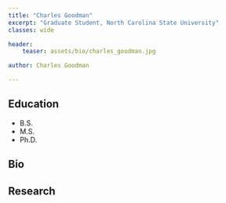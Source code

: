 ```yaml
---
title: "Charles Goodman"
excerpt: "Graduate Student, North Carolina State University"
classes: wide

header:
    teaser: assets/bio/charles_goodman.jpg

author: Charles Goodman

---
```

## Education
* B.S.
* M.S.
* Ph.D.

## Bio


## Research

